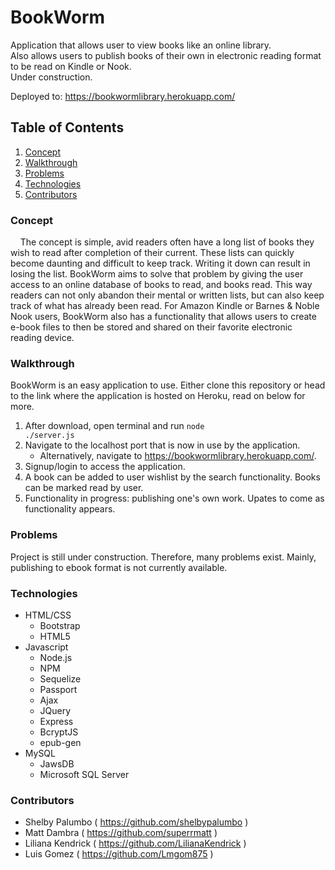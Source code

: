# BookWorm

Application that allows user to view books like an online library. <br>
Also allows users to publish books of their own in electronic reading format to be read on Kindle or Nook. <br>
Under construction. <br>

Deployed to: https://bookwormlibrary.herokuapp.com/

## Table of Contents
1. [Concept](https://github.com/superrmatt/BookWorm#concept)
2. [Walkthrough](https://github.com/superrmatt/BookWorm#walkthrough)
3. [Problems](https://github.com/superrmatt/BookWorm#problems)
4. [Technologies](https://github.com/superrmatt/BookWorm#technologies)
4. [Contributors](https://github.com/superrmatt/BookWorm#contributors)

### Concept

 &nbsp;&nbsp;&nbsp;&nbsp;The concept is simple, avid readers often have a long list of books they wish to read after completion of their current. These lists can quickly become daunting and difficult to keep track. Writing it down can result in losing the list. BookWorm aims to solve that problem by giving the user access to an online database of books to read, and books read. This way readers can not only abandon their mental or written lists, but can also keep track of what has already been read. For Amazon Kindle or Barnes & Noble Nook users, BookWorm also has a functionality that allows users to create e-book files to then be stored and shared on their favorite electronic reading device.

### Walkthrough

BookWorm is an easy application to use. Either clone this repository or head to the link where the application is hosted on Heroku, read on below for more.

1. After download, open terminal and run <code>node ./server.js</code>
2. Navigate to the localhost port that is now in use by the application.
    - Alternatively, navigate to https://bookwormlibrary.herokuapp.com/.
3. Signup/login to access the application.
4. A book can be added to user wishlist by the search functionality. Books can be marked read by user.
5. Functionality in progress: publishing one's own work. Upates to come as functionality appears.

### Problems

Project is still under construction. Therefore, many problems exist. Mainly, publishing to ebook format is not currently available.


### Technologies

- HTML/CSS
    - Bootstrap
    - HTML5
- Javascript
    - Node.js
    - NPM
    - Sequelize
    - Passport
    - Ajax
    - JQuery
    - Express
    - BcryptJS
    - epub-gen
- MySQL
    - JawsDB
    - Microsoft SQL Server

### Contributors
- Shelby Palumbo ( https://github.com/shelbypalumbo ) 
- Matt Dambra ( https://github.com/superrmatt )
- Liliana Kendrick ( https://github.com/LilianaKendrick )
- Luis Gomez ( https://github.com/Lmgom875 )